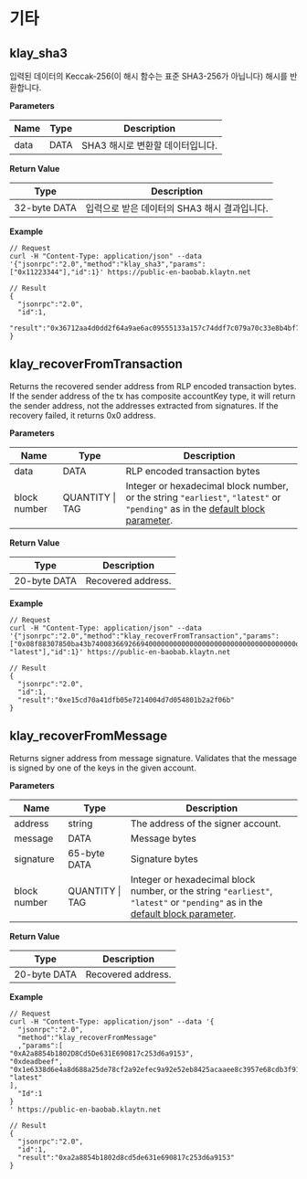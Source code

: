 # 기타 <a id="miscellaneous"></a>

## klay_sha3 <a id="klay_sha3"></a>

입력된 데이터의 Keccak-256(이 해시 함수는 표준 SHA3-256가 아닙니다) 해시를 반환합니다.

**Parameters**

| Name | Type | Description          |
| ---- | ---- | -------------------- |
| data | DATA | SHA3 해시로 변환할 데이터입니다. |

**Return Value**

| Type         | Description                 |
| ------------ | --------------------------- |
| 32-byte DATA | 입력으로 받은 데이터의 SHA3 해시 결과입니다. |


**Example**

```shell
// Request
curl -H "Content-Type: application/json" --data '{"jsonrpc":"2.0","method":"klay_sha3","params":["0x11223344"],"id":1}' https://public-en-baobab.klaytn.net

// Result
{
  "jsonrpc":"2.0",
  "id":1,
  "result":"0x36712aa4d0dd2f64a9ae6ac09555133a157c74ddf7c079a70c33e8b4bf70dd73"
}
```



## klay_recoverFromTransaction <a id="klay_recoverFromTransaction"></a>

Returns the recovered sender address from RLP encoded transaction bytes. If the sender address of the tx has composite accountKey type, it will return the sender address, not the addresses extracted from signatures. If the recovery failed, it returns 0x0 address.

**Parameters**

| Name         | Type                | Description                                                                                                                                                   |
| ------------ | ------------------- | ------------------------------------------------------------------------------------------------------------------------------------------------------------- |
| data         | DATA                | RLP encoded transaction bytes                                                                                                                                 |
| block number | QUANTITY &#124; TAG | Integer or hexadecimal block number, or the string `"earliest"`, `"latest"` or `"pending"` as in the [default block parameter](#the-default-block-parameter). |

**Return Value**

| Type         | Description        |
| ------------ | ------------------ |
| 20-byte DATA | Recovered address. |

**Example**

```shell
// Request
curl -H "Content-Type: application/json" --data '{"jsonrpc":"2.0","method":"klay_recoverFromTransaction","params":["0x08f88307850ba43b74008366926694000000000000000000000000000000000000dead843b9aca00945bd2fb3c21564c023a4a735935a2b7a238c4cceaf847f8458207f6a09c57511347c7b88c3539a6584b4d57991f6c4665ffcde89da0e9895eb078bef7a0296f4fd2a765567e034f4754cf31a9902c49d6a1d465a2e3fd10b165476cffa8", "latest"],"id":1}' https://public-en-baobab.klaytn.net

// Result
{
  "jsonrpc":"2.0",
  "id":1,
  "result":"0xe15cd70a41dfb05e7214004d7d054801b2a2f06b"
}
```


## klay_recoverFromMessage <a id="klay_recoverFromMessage"></a>

Returns signer address from message signature. Validates that the message is signed by one of the keys in the given account.

**Parameters**

| Name         | Type                | Description                                                                                                                                                   |
| ------------ | ------------------- | ------------------------------------------------------------------------------------------------------------------------------------------------------------- |
| address      | string              | The address of the signer account.                                                                                                                            |
| message      | DATA                | Message bytes                                                                                                                                                 |
| signature    | 65-byte DATA        | Signature bytes                                                                                                                                               |
| block number | QUANTITY &#124; TAG | Integer or hexadecimal block number, or the string `"earliest"`, `"latest"` or `"pending"` as in the [default block parameter](#the-default-block-parameter). |

**Return Value**

| Type         | Description        |
| ------------ | ------------------ |
| 20-byte DATA | Recovered address. |


**Example**

```shell
// Request
curl -H "Content-Type: application/json" --data '{
  "jsonrpc":"2.0",
  "method":"klay_recoverFromMessage"
  ,"params":[
"0xA2a8854b1802D8Cd5De631E690817c253d6a9153",
"0xdeadbeef", 
"0x1e6338d6e4a8d688a25de78cf2a92efec9a92e52eb8425acaaee8c3957e68cdb3f91bdc483f0ed05a0da26eca3be4c566d087d90dc2ca293be23b2a9de0bcafc1c", 
"latest"
], 
  "Id":1
}
' https://public-en-baobab.klaytn.net

// Result
{
  "jsonrpc":"2.0",
  "id":1,
  "result":"0xa2a8854b1802d8cd5de631e690817c253d6a9153"
}
```

